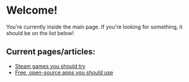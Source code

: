 # Welcome!
You're currently inside the main page. If you're looking for something, it should be on the list below!
## Current pages/articles:
- [Steam games you should try](/gameslist.html)
- [Free, open-source apps you should use](/foss.md)